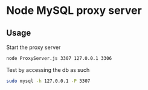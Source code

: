 # Node MySQL proxy server

## Usage

Start the proxy server
```bash
node ProxyServer.js 3307 127.0.0.1 3306
```

Test by accessing the db as such
```bash
sudo mysql -h 127.0.0.1 -P 3307
```
